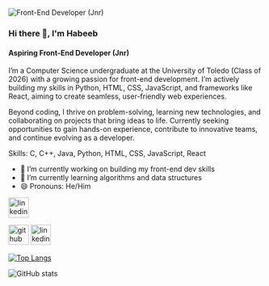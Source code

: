 ![Front-End Developer (Jnr)](https://media.licdn.com/dms/image/v2/D5616AQFES9k1Hqg_uQ/profile-displaybackgroundimage-shrink_350_1400/profile-displaybackgroundimage-shrink_350_1400/0/1725587152130?e=1738800000&v=beta&t=YOdVDD8CarfWe5IfdY7TsZOqsfWKuvcR7UO2kbaBdoA)

### Hi there 👋, I'm Habeeb
#### Aspiring Front-End Developer (Jnr)

I’m a Computer Science undergraduate at the University of Toledo (Class of 2026) with a growing passion for front-end development. I’m actively building my skills in Python, HTML, CSS, JavaScript, and frameworks like React, aiming to create seamless, user-friendly web experiences.

Beyond coding, I thrive on problem-solving, learning new technologies, and collaborating on projects that bring ideas to life. Currently seeking opportunities to gain hands-on experience, contribute to innovative teams, and continue evolving as a developer.

Skills: C, C++, Java, Python, HTML, CSS, JavaScript, React

- 🔭 I’m currently working on building my front-end dev skills 
- 🌱 I’m currently learning algorithms and data structures 
- 😄 Pronouns: He/Him 


[<img src='https://cdn.jsdelivr.net/npm/simple-icons@3.0.1/icons/linkedin.svg' alt='linkedin' height='40'>](https://www.linkedin.com/in/https://www.linkedin.com/in/habeeb-sowemimo-22a2501aa//)  

[<img src='https://cdn.jsdelivr.net/npm/simple-icons@3.0.1/icons/github.svg' alt='github' height='40'>](https://github.com/aybheeb)  [<img src='https://cdn.jsdelivr.net/npm/simple-icons@3.0.1/icons/linkedin.svg' alt='linkedin' height='40'>](https://www.linkedin.com/in/https://www.linkedin.com/in/habeeb-sowemimo-22a2501aa//)  

[![Top Langs](https://github-readme-stats.vercel.app/api/top-langs/?username=aybheeb)](https://github.com/anuraghazra/github-readme-stats)

![GitHub stats](https://github-readme-stats.vercel.app/api?username=aybheeb&show_icons=true)  

